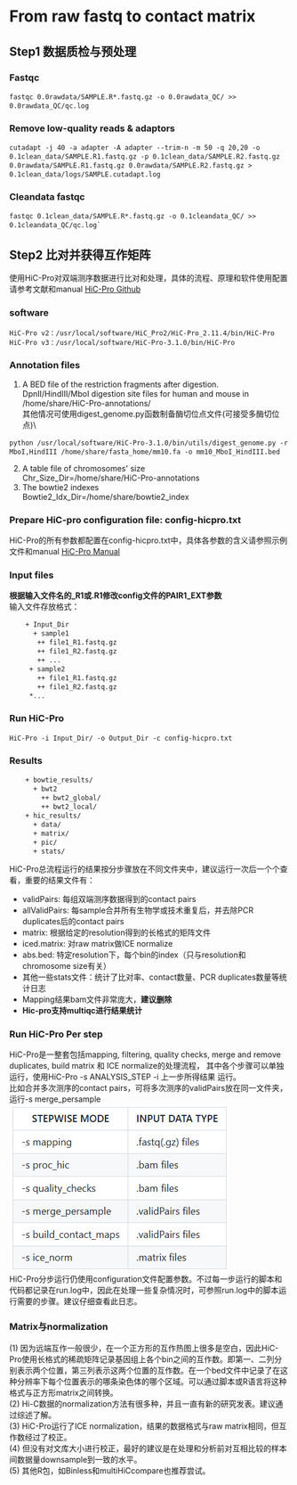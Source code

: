 # From raw fastq to contact matrix
## Step1 数据质检与预处理 
### Fastqc
```
fastqc 0.0rawdata/SAMPLE.R*.fastq.gz -o 0.0rawdata_QC/ >> 0.0rawdata_QC/qc.log
```
### Remove low-quality reads & adaptors
```
cutadapt -j 40 -a adapter -A adapter --trim-n -m 50 -q 20,20 -o 0.1clean_data/SAMPLE.R1.fastq.gz -p 0.1clean_data/SAMPLE.R2.fastq.gz 
0.0rawdata/SAMPLE.R1.fastq.gz 0.0rawdata/SAMPLE.R2.fastq.gz > 0.1clean_data/logs/SAMPLE.cutadapt.log
```
### Cleandata fastqc
```
fastqc 0.1clean_data/SAMPLE.R*.fastq.gz -o 0.1cleandata_QC/ >> 0.1cleandata_QC/qc.log`
```

## Step2 比对并获得互作矩阵
使用HiC-Pro对双端测序数据进行比对和处理，具体的流程、原理和软件使用配置请参考文献和manual [HiC-Pro Github](https://github.com/nservant/HiC-Pro)

### software
```
HiC-Pro v2：/usr/local/software/HiC_Pro2/HiC-Pro_2.11.4/bin/HiC-Pro 
HiC-Pro v3：/usr/local/software/HiC-Pro-3.1.0/bin/HiC-Pro 
```
### Annotation files
1. A BED file of the restriction fragments after digestion.\
DpnII/HindIII/MboI digestion site files for human and mouse in /home/share/HiC-Pro-annotations/ \
其他情况可使用digest_genome.py函数制备酶切位点文件(可接受多酶切位点)\
~~~
python /usr/local/software/HiC-Pro-3.1.0/bin/utils/digest_genome.py -r MboI,HindIII /home/share/fasta_home/mm10.fa -o mm10_MboI_HindIII.bed
~~~
2. A table file of chromosomes' size \
Chr_Size_Dir=/home/share/HiC-Pro-annotations
3. The bowtie2 indexes \
Bowtie2_Idx_Dir=/home/share/bowtie2_index
### Prepare HiC-pro configuration file: config-hicpro.txt
HiC-Pro的所有参数都配置在config-hicpro.txt中，具体各参数的含义请参照示例文件和manual [HiC-Pro Manual](https://github.com/nservant/HiC-Pro/blob/master/doc/MANUAL.md)
### Input files
**根据输入文件名的_R1或.R1修改config文件的PAIR1_EXT参数** \
输入文件存放格式：
~~~
    + Input_Dir
      + sample1
       ++ file1_R1.fastq.gz
       ++ file1_R2.fastq.gz
       ++ ...
     + sample2
       ++ file1_R1.fastq.gz
       ++ file1_R2.fastq.gz
     *...
~~~
### Run HiC-Pro
~~~
HiC-Pro -i Input_Dir/ -o Output_Dir -c config-hicpro.txt
~~~
### Results
~~~
    + bowtie_results/
      + bwt2
        ++ bwt2_global/ 
        ++ bwt2_local/ 
    + hic_results/
      + data/ 
      + matrix/ 
      + pic/
      + stats/
~~~
HiC-Pro总流程运行的结果按分步骤放在不同文件夹中，建议运行一次后一个个查看，重要的结果文件有：
+ validPairs: 每组双端测序数据得到的contact pairs
+ allValidPairs: 每sample合并所有生物学或技术重复后，并去除PCR duplicates后的contact pairs
+ matrix: 根据给定的resolution得到的长格式的矩阵文件
+ iced.matrix: 对raw matrix做ICE normalize
+ abs.bed: 特定resolution下，每个bin的index（只与resolution和chromosome size有关）
+ 其他一些stats文件：统计了比对率、contact数量、PCR duplicates数量等统计日志
+ Mapping结果bam文件非常庞大，**建议删除**
+ **Hic-pro支持multiqc进行结果统计**
### Run HiC-Pro Per step
HiC-Pro是一整套包括mapping, filtering, quality checks, merge and remove duplicates, build matrix 和 ICE normalize的处理流程，
其中各个步骤可以单独运行，使用HiC-Pro -s ANALYSIS_STEP -i 上一步所得结果 运行。\
比如合并多次测序的contact pairs，可将多次测序的validPairs放在同一文件夹，运行-s merge_persample \
![本地图片](./pics/hicpro_steps.png) \
HiC-Pro分步运行仍使用configuration文件配置参数。不过每一步运行的脚本和代码都记录在run.log中，因此在处理一些复杂情况时，可参照run.log中的脚本运行需要的步骤。建议仔细查看此日志。
### Matrix与normalization
(1) 因为远端互作一般很少，在一个正方形的互作热图上很多是空白，因此HiC-Pro使用长格式的稀疏矩阵记录基因组上各个bin之间的互作数。即第一、二列分别表示两个位置，第三列表示这两个位置的互作数。在一个bed文件中记录了在这种分辨率下每个位置表示的哪条染色体的哪个区域。可以通过脚本或R语言将这种格式与正方形matrix之间转换。\
(2) Hi-C数据的normalization方法有很多种，并且一直有新的研究发表。建议通过综述了解。\
(3) HiC-Pro运行了ICE normalization，结果的数据格式与raw matrix相同，但互作数经过了校正。\
(4) 但没有对文库大小进行校正，最好的建议是在处理和分析前对互相比较的样本间数据量downsample到一致的水平。\
(5) 其他R包，如Binless和multiHiCcompare也推荐尝试。
